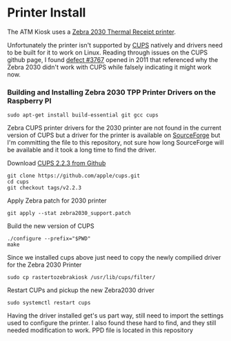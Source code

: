 # Printer Install
The ATM Kiosk uses a [Zebra 2030 Thermal Receipt printer](https://www.zebra.com/us/en/support-downloads/printers/kiosk/ttp2000.html).

Unfortunately the printer isn't supported by [CUPS](https://github.com/apple/cups/) natively and drivers need to be built for it to work on Linux. Reading through issues on the CUPS github page, I found [defect #3767](https://github.com/apple/cups/issues/3767) opened in 2011 that referenced why the Zebra 2030 didn't work with CUPS while falsely indicating it might work now. 



### Building and Installing Zebra 2030 TPP Printer Drivers on the Raspberry PI
```
sudo apt-get install build-essential git gcc cups
```

Zebra CUPS printer drivers for the 2030 printer are not found in the current version of CUPS but a driver for the printer is available on [SourceForge](https://sourceforge.net/projects/zebratechcups/files/) but I'm committing the file to this repository, not sure how long SourceForge will be available and it took a long time to find the driver.

Download [CUPS 2.2.3 from Github](https://github.com/apple/cups/tree/v2.2.3) 
```
git clone https://github.com/apple/cups.git
cd cups
git checkout tags/v2.2.3
```

Apply Zebra patch for 2030 printer

```
git apply --stat zebra2030_support.patch
```

Build the new version of CUPS
```
./configure --prefix="$PWD"
make
```

Since we installed cups above just need to copy the newly compilied driver for the Zebra 2030 Printer
```
sudo cp rastertozebrakiosk /usr/lib/cups/filter/
```

Restart CUPs and pickup the new Zebra2030 driver
```
sudo systemctl restart cups
```

Having the driver installed get's us part way, still need to import the settings used to configure the printer. I also found these hard to find, and they still needed modification to work.
PPD file is located in this repository





